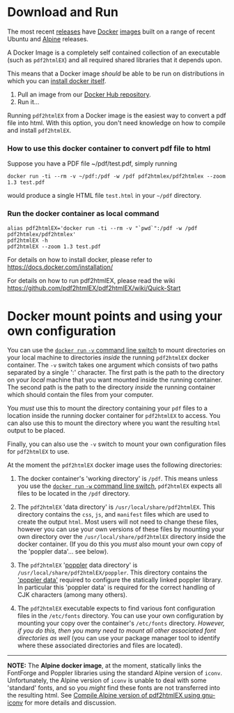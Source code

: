 # Download and Run

The most recent [releases](https://github.com/pdf2htmlEX/pdf2htmlEX/releases) have [Docker](https://www.docker.com/) [images](https://docs.docker.com/engine/reference/commandline/image/) built on a range of recent Ubuntu and [Alpine](https://www.alpinelinux.org/) releases.

A Docker Image is a completely self contained collection of an executable (such as `pdf2htmlEX`) and all required shared libraries that it depends upon.

This means that a Docker image *should* be able to be run on distributions in which you can [install docker itself](https://docs.docker.com/get-docker/).

1. Pull an image from our [Docker Hub repository](https://hub.docker.com/r/pdf2htmlex/pdf2htmlex). 
2. Run it...

Running `pdf2htmlEX` from a Docker image is the easiest way to convert a pdf file into html. With this option, you don't need knowledge on how to compile and install `pdf2htmlEX`.

### How to use this docker container to convert pdf file to html

Suppose you have a PDF file ~/pdf/test.pdf, simply running

    docker run -ti --rm -v ~/pdf:/pdf -w /pdf pdf2htmlex/pdf2htmlex --zoom 1.3 test.pdf

would produce a single HTML file `test.html` in your `~/pdf` directory.

### Run the docker container as local command

    alias pdf2htmlEX='docker run -ti --rm -v "`pwd`":/pdf -w /pdf pdf2htmlex/pdf2htmlex'
    pdf2htmlEX -h
    pdf2htmlEX --zoom 1.3 test.pdf

For details on how to install docker, please refer to https://docs.docker.com/installation/

For details on how to run pdf2htmlEX, please read the wiki https://github.com/pdf2htmlEX/pdf2htmlEX/wiki/Quick-Start

# Docker mount points and using your own configuration

You can use the [`docker run` `-v` command line switch](https://docs.docker.com/engine/reference/commandline/run/#mount-volume--v---read-only) to mount directories on your local machine to directories *inside* the running `pdf2htmlEX` docker container. The `-v` switch takes one argument which consists of two paths separated by a single ':' character. The first path is the path to the directory on your *local* machine that you want mounted inside the running container. The second path is the path to the directory *inside* the running container which should contain the files from your computer.

You *must* use this to mount the directory containing your `pdf` files to a location inside the running docker container for `pdf2htmlEX` to access.
You can also use this to mount the directory where you want the resulting `html` output to be placed.

Finally, you can also use the `-v` switch to mount your own configuration files for `pdf2htmlEX` to use.

At the moment the `pdf2htmlEX` docker image uses the following directories:

1. The docker container's 'working directory' is `/pdf`. This means unless you use the [`docker run` `-w` command line switch](https://docs.docker.com/engine/reference/commandline/run/#set-working-directory--w), `pdf2htmlEX` expects all files to be located in the `/pdf` directory.

2. The `pdf2htmlEX` 'data directory' is `/usr/local/share/pdf2htmlEX`. This directory contains the `css`, `js`, and `manifest` files which are used to create the output `html`. Most users will not need to change these files, however you can use your own versions of these files by mounting your own directory over the `/usr/local/share/pdf2htmlEX` directory inside the docker container. (If you do this you *must* also mount your own copy of the 'poppler data'... see below).

3. The `pdf2htmlEX` '[poppler](https://poppler.freedesktop.org/) data directory' is `/usr/local/share/pdf2htmlEX/poppler`. This directory contains the ['poppler data'](https://poppler.freedesktop.org/poppler-data-0.4.9.tar.gz) required to configure the statically linked poppler library. In particular this 'poppler data' is required for the correct handling of CJK characters (among many others).

4. The `pdf2htmlEX` executable expects to find various font configuration files in the `/etc/fonts` directory. You can use your own configuration by mounting your copy over the container's `/etc/fonts` directory. *However, if you do this, then you many need to mount all other associated font directories as well* (you can use your package manager tool to identify where these associated directories and files are located).

---

**NOTE:** The **Alpine docker image**, at the moment, statically links the FontForge and Poppler libraries using the standard Alpine version of `iconv`. Unfortunately, the Alpine version of `iconv` is unable to deal with some 'standard' fonts, and so you *might* find these fonts are not transferred into the resulting html. See [Compile Alpine version of pdf2htmlEX using gnu-iconv](https://github.com/pdf2htmlEX/pdf2htmlEX/issues/63) for more details and discussion.